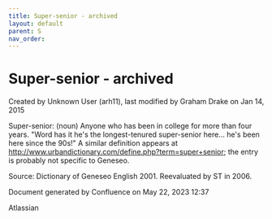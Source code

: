 ```yaml
---
title: Super-senior - archived
layout: default
parent: S
nav_order:
---
```


# Super-senior - archived

Created by  Unknown User (arh11), last modified by  Graham Drake on Jan 14, 2015

Super-senior: (noun) Anyone who has been in college for more than four years.  &quot;Word has it he's the longest-tenured super-senior here... he's been here since the 90s!&quot;  A similar definition appears at http://www.urbandictionary.com/define.php?term=super+senior; the entry is probably not specific to Geneseo.

Source: Dictionary of Geneseo English 2001. Reevaluated by ST in 2006.

Document generated by Confluence on May 22, 2023 12:37

Atlassian
